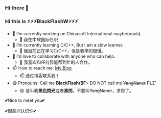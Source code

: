### Hi there 👋

<!--
**YangNaner/YangNaner** is a ✨ _special_ ✨ repository because its `README.md` (this file) appears on your GitHub profile.

Here are some ideas to get you started:

- 🔭 I’m currently working on ...
- 🌱 I’m currently learning ...
- 👯 I’m looking to collaborate on ...
- 🤔 I’m looking for help with ...
- 💬 Ask me about ...
- 📫 How to reach me: ...
- 😄 Pronouns: ...
- ⚡ Fun fact: ...
-->
### Hi this is ⚡⚡⚡BlackFlashW⚡⚡⚡

- 🔭 I’m currently working on Chinasoft International maybe(noob).
  - 🔭 我在中软国际任职
- 🌱 I’m currently learning C/C++, But I am a slow learner.
  - 🌱 我目前正在学习C/C++，但是我学的很慢。
- 👯 I'd love to collaborate with anyone who can help.
  - 👯 我喜欢和任何我能帮到忙的人合作。
- 📫 How to reach me: [My Blog](www.yangnanblog.top)
  - 📫 通过博客联系我！
- 😄 Pronouns: Call me **BlackFlash/BF**⚡ DO NOT call me ~~YangNaner~~ PLZ'
  - 😄 请叫我**黑色閃光**或者**黑閃**，不要叫~~YangNaner~~，求你了。

💕Nice to meet you💕

💕很高兴认识你💕
